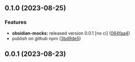 

## 0.1.0 (2023-08-25)


### Features

* **obsidian-mocks:** released version 0.0.1 [no ci] ([064faa4](https://github.com/waynevanson/data-entry-obsidian-plugin/commit/064faa4cc29a18e37f026d20f5558d5c6aafae6d))
* publish on github npm ([3bd9de5](https://github.com/waynevanson/data-entry-obsidian-plugin/commit/3bd9de57ba2e440fa55a387ab0246dc67450a94f))

## 0.0.1 (2023-08-23)